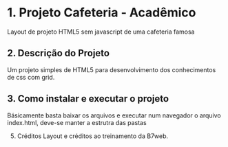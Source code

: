 # 1. Projeto Cafeteria - Acadêmico
Layout de projeto HTML5 sem javascript de uma cafeteria famosa

## 2. Descrição do Projeto
Um projeto simples de HTML5 para desenvolvimento dos conhecimentos de css com grid.

## 3. Como instalar e executar o projeto
Básicamente basta baixar os arquivos e executar num navegador o arquivo index.html, deve-se manter a estrutra das pastas 

5. Créditos
Layout e créditos ao treinamento da B7web.